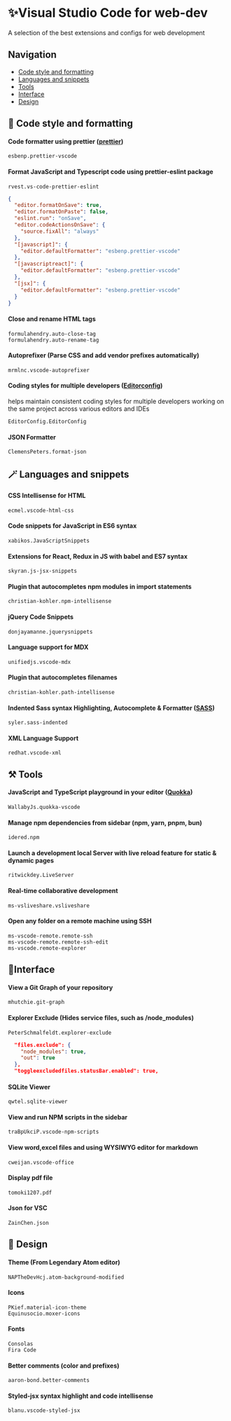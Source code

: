 # ✨Visual Studio Code for web-dev

A selection of the best extensions and configs for web development

## Navigation

- [Сode style and formatting](#-code-style-and-formatting)
- [Languages and snippets](#-languages-and-snippets)
- [Tools](#%EF%B8%8F-tools)
- [Interface](#interface)
- [Design](#-design)

## 💅 Code style and formatting

#### Code formatter using prettier ([prettier](https://prettier.io/))

`esbenp.prettier-vscode`

#### Format JavaScript and Typescript code using prettier-eslint package

`rvest.vs-code-prettier-eslint`

```json
{
  "editor.formatOnSave": true,
  "editor.formatOnPaste": false,
  "eslint.run": "onSave",
  "editor.codeActionsOnSave": {
    "source.fixAll": "always"
  },
  "[javascript]": {
    "editor.defaultFormatter": "esbenp.prettier-vscode"
  },
  "[javascriptreact]": {
    "editor.defaultFormatter": "esbenp.prettier-vscode"
  },
  "[jsx]": {
    "editor.defaultFormatter": "esbenp.prettier-vscode"
  }
}
```

#### Close and rename HTML tags

```
formulahendry.auto-close-tag
formulahendry.auto-rename-tag
```

#### Autoprefixer (Parse CSS and add vendor prefixes automatically)

`mrmlnc.vscode-autoprefixer`

#### Сoding styles for multiple developers ([Editorconfig](https://editorconfig.org/ "editorconfig.org"))

helps maintain consistent coding styles for multiple developers working on the same project across various editors and IDEs

`EditorConfig.EditorConfig`

#### JSON Formatter

`ClemensPeters.format-json`

## 🪄 Languages and snippets

#### CSS Intellisense for HTML

`ecmel.vscode-html-css`

#### Code snippets for JavaScript in ES6 syntax

`xabikos.JavaScriptSnippets`

#### Extensions for React, Redux in JS with babel and ES7 syntax

`skyran.js-jsx-snippets`

#### Plugin that autocompletes npm modules in import statements

`christian-kohler.npm-intellisense`

#### jQuery Code Snippets

`donjayamanne.jquerysnippets`

#### Language support for MDX

`unifiedjs.vscode-mdx`

#### Plugin that autocompletes filenames

`christian-kohler.path-intellisense`

#### Indented Sass syntax Highlighting, Autocomplete & Formatter ([SASS](https://sass-lang.com/))

`syler.sass-indented`

#### XML Language Support

`redhat.vscode-xml`

## ⚒️ Tools

#### JavaScript and TypeScript playground in your editor ([Quokka](https://quokkajs.com/))

`WallabyJs.quokka-vscode`

#### Manage npm dependencies from sidebar (npm, yarn, pnpm, bun)

`idered.npm`

#### Launch a development local Server with live reload feature for static & dynamic pages

`ritwickdey.LiveServer`

#### Real-time collaborative development

`ms-vsliveshare.vsliveshare`

#### Open any folder on a remote machine using SSH

```
ms-vscode-remote.remote-ssh
ms-vscode-remote.remote-ssh-edit
ms-vscode.remote-explorer
```

## 📁Interface

#### View a Git Graph of your repository

`mhutchie.git-graph`

#### Explorer Exclude (Hides service files, such as /node_modules)

`PeterSchmalfeldt.explorer-exclude`

```json
  "files.exclude": {
    "node_modules": true,
    "out": true
  },
  "toggleexcludedfiles.statusBar.enabled": true,
```

#### SQLite Viewer

`qwtel.sqlite-viewer`

#### View and run NPM scripts in the sidebar

`traBpUkciP.vscode-npm-scripts`

#### View word,excel files and using WYSIWYG editor for markdown

`cweijan.vscode-office`

#### Display pdf file

`tomoki1207.pdf`

#### Json for VSC

`ZainChen.json`

## 💖 Design

#### Theme (From Legendary Atom editor)

`NAPTheDevHcj.atom-background-modified`

#### Icons

```
PKief.material-icon-theme
Equinusocio.moxer-icons
```

#### Fonts

```
Consolas
Fira Code
```

#### Better comments (color and prefixes)

`aaron-bond.better-comments`

#### Styled-jsx syntax highlight and code intellisense

`blanu.vscode-styled-jsx`

